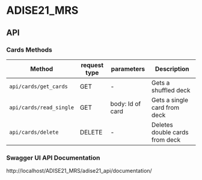 # ADISE21_MRS


## API

### **Cards Methods**
| Method | request type | parameters | Description |
| --- | --- | --- | --- |
|`api/cards/get_cards` | GET | - | Gets a shuffled deck |
|`api/cards/read_single` | GET | body: Id of card | Gets a single card from deck |
|`api/cards/delete` | DELETE | - | Deletes double cards from deck |

### Swagger UI API Documentation 
http://localhost/ADISE21_MRS/adise21_api/documentation/


